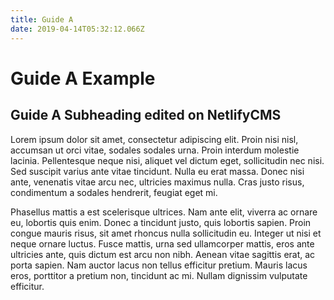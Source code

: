 ```yaml
---
title: Guide A
date: 2019-04-14T05:32:12.066Z
---
```

# Guide A Example

## Guide A Subheading edited on NetlifyCMS

Lorem ipsum dolor sit amet, consectetur adipiscing elit. Proin nisi nisl, accumsan ut orci vitae, sodales sodales urna. Proin interdum molestie lacinia. Pellentesque neque nisi, aliquet vel dictum eget, sollicitudin nec nisi. Sed suscipit varius ante vitae tincidunt. Nulla eu erat massa. Donec nisi ante, venenatis vitae arcu nec, ultricies maximus nulla. Cras justo risus, condimentum a sodales hendrerit, feugiat eget mi.

Phasellus mattis a est scelerisque ultrices. Nam ante elit, viverra ac ornare eu, lobortis quis enim. Donec a tincidunt justo, quis lobortis sapien. Proin congue mauris risus, sit amet rhoncus nulla sollicitudin eu. Integer ut nisi et neque ornare luctus. Fusce mattis, urna sed ullamcorper mattis, eros ante ultricies ante, quis dictum est arcu non nibh. Aenean vitae sagittis erat, ac porta sapien. Nam auctor lacus non tellus efficitur pretium. Mauris lacus eros, porttitor a pretium non, tincidunt ac mi. Nullam dignissim vulputate efficitur.
